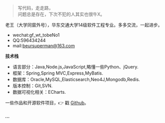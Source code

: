 > 写代码，走走路，  
> 问题总是存在，下次不犯的人其实也很牛X。

老王（大学同窗外号），华东交通大学14级软件工程专业。多多交流，一起进步。<br>
* wechat:gf_wt_tobeNo1
* QQ:596434244
* mail:beursuperman@163.com

**技术栈**
* 语言部分：Java,Node.js,JavaScript,略懂一些Python、jQuery.<br>
* 框架：Spring,Spring MVC,Express,MyBatis.<br>
* 数据库：Oracle,MySQL,Elasticsearch,Neo4J,Mongodb,Redis.<br>
* 版本控制：Git,SVN.<br>
* 数据可视化相关：ECharts.<br>



一些作品和开源软件项目，👉 戳 [Github](http://github.com/WantUzZ)。



##### ...

<!-- - [Upgrading to Progressive Web Apps][9] · [JSConf CN 上海 2017](http://2017.jsconf.cn/)
- Building Progressive Web Apps · [CSDI 广州 2017](http://www.csdisummit.com/)
- The State of Progressive Web App · GDG IO Redux 北京 2017
- 炒冷饭 · PWA 到底是个什么玩意？· Baidu HQ 北京 2017
- [Service Worker 101][5] · GDG DevFest 北京 2016
- [Progressive Web App，复兴序章][4] · [QCon 上海 2016](http://2016.qconshanghai.com/presentation/3111)
- Progressive Web App 之我见 · GDG IO Redux 北京 2016
- [CSS Still Sucks 2015][2] · 2015
- [JavaScript 模块化七日谈][1] · 2015

[1]: //huangxuan.me/2015/07/09/js-module-7day/
[2]: //huangxuan.me/2015/12/28/css-sucks-2015/
[3]: //huangxuan.me/2016/06/05/pwa-in-my-pov/
[4]: //huangxuan.me/2016/10/20/pwa-qcon2016/
[5]: //huangxuan.me/2016/11/20/sw-101-gdgdf/
[6]: https://yanshuo.io/assets/player/?deck=58ac8598b123db0067292f92 "PWA Rehashing"
[7]: https://yanshuo.io/assets/player/?deck=593ad6fbfe88c2006a0a0d6d "The State of PWA"
[8]: https://yanshuo.io/assets/player/?deck=594d673d570c357d0698a950 "Building PWA"
[9]: //huangxuan.me/jsconfcn2017/ -->
